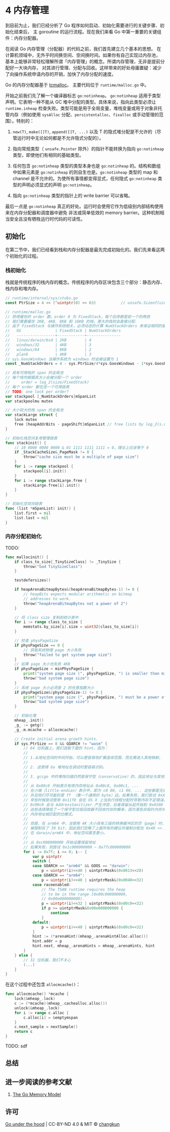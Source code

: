# 4 内存管理

到目前为止，我们已经分析了 Go 程序如何启动、初始化需要进行的关键步骤、初始化结束后，
主 goroutine 的运行流程。现在我们来看 Go 中第一重要的关键组件：内存分配器。

在阅读 Go 内存管理（分配器）的代码之前，我们首先建立几个基本的思想。
在计算机领域中，无外乎时间换空间、空间换时间。如果你有自己实现过内存池，
基本上能够非常轻松理解所谓「内存管理」的概念。所谓内存管理，无非是提前分配好一大块内存，
对其进行管理、分配与回收。这样带来的好处毋庸置疑：减少了向操作系统申请内存的开销，加快了内存分配的速度。

Go 的内存分配器基于 [tcmalloc](http://goog-perftools.sourceforge.net/doc/tcmalloc.html)。
主要代码位于 `runtime/malloc.go` 中。

开始之前我们先了解一个编译器标志 `go:notinheap`。
`go:notinheap` 适用于类型声明。它表明一种不能从 GC 堆中分配的类型。具体来说，指向此类型必须让 `runtime.inheap` 检查失败。类型可能是用于全局变量，堆栈变量或用于对象非托管内存（例如使用 `sysAlloc` 分配、`persistentalloc`、`fixalloc` 或手动管理的范围）。特别的：

1. `new(T)`, `make([]T)`, `append([]T, ...)` 以及 T 的隐式堆分配是不允许的（尽管运行时中无论如何都是不允许隐式分配的）。

2. 指向常规类型（ `unsafe.Pointer` 除外）的指针不能转换为指向 `go:notinheap` 类型，即使他们有相同的基础类型。

3. 任何包含 `go:notinheap` 类型的类型本身也是
   `go:notinheap` 的。结构和数组中如果元素是 `go:notinheap` 的则自生也是。`go:notinheap` 类型的 map 和 channel 是不允许的。为使所有事情都变得显式，任何隐式 `go:notinheap` 类型的声明必须显式的声明 `go:notinheap`。

4. 指向 `go:notinheap` 类型的指针上的 write barrier 可以省略。

最后一点是 `go:notinheap` 真正的好处。运行时会使用它作为低级别内部结构使用来在内存分配器和调度器中避免 非法或简单低效的 memory barrier。这种机制相当安全且没有牺牲运行时代码的可读性。

## 初始化

在第二节中，我们已经看到栈和内存分配器是最先完成初始化的。我们先来看这两个初始化的过程。

### 栈初始化

栈就是传统程序的栈内存的概念。传统程序的内存区块包含三个部分：静态内存、栈内存和堆内存。

```go
// runtime/internal/sys/stubs.go
const PtrSize = 4 << (^uintptr(0) >> 63)           // unsafe.Sizeof(uintptr(0)) 理想情况下为常量

// runtime/malloc.go
// 获得缓存的 order 数。order 0 为 FixedStack，每个后序都是前一个的两倍
// 我们需要缓存 2KB, 4KB, 8KB 和 16KB 的栈，更大的栈则会直接分配.
// 由于 FixedStack 与操作系统相关，必须动态的计算 NumStackOrders 来保证相同的最大缓存大小
//   OS               | FixedStack | NumStackOrders
//   -----------------+------------+---------------
//   linux/darwin/bsd | 2KB        | 4
//   windows/32       | 4KB        | 3
//   windows/64       | 8KB        | 2
//   plan9            | 4KB        | 3
// sys.GoosWindows 当操作系统为 windows 时会被设置为 1
const _NumStackOrders = 4 - sys.PtrSize/4*sys.GoosWindows - 1*sys.GoosPlan9

// 具有可用栈的 span 的全局池
// 每个栈均根据其大小会被分配一个 order
//     order = log_2(size/FixedStack)
// 每个 order 都包含一个可用链表
// TODO: one lock per order?
var stackpool [_NumStackOrders]mSpanList
var stackpoolmu mutex

// 大小较大的栈 span 的全局池
var stackLarge struct {
	lock mutex
	free [heapAddrBits - pageShift]mSpanList // free lists by log_2(s.npages)
}

// 初始化栈空间复用管理链表
func stackinit() {
	// 10 0000 0000 0000 & 01 1111 1111 1111 = 0，理论上应该等于 0
	if _StackCacheSize&_PageMask != 0 {
		throw("cache size must be a multiple of page size")
	}
	for i := range stackpool {
		stackpool[i].init()
	}
	for i := range stackLarge.free {
		stackLarge.free[i].init()
	}
}

// 初始化空双向链表
func (list *mSpanList) init() {
	list.first = nil
	list.last = nil
}
```

### 内存分配初始化

TODO:

```go
func mallocinit() {
	if class_to_size[_TinySizeClass] != _TinySize {
		throw("bad TinySizeClass")
	}

	testdefersizes()

	if heapArenaBitmapBytes&(heapArenaBitmapBytes-1) != 0 {
		// heapBits expects modular arithmetic on bitmap
		// addresses to work.
		throw("heapArenaBitmapBytes not a power of 2")
	}

	// 将 class size 复制到统计表中
	for i := range class_to_size {
		memstats.by_size[i].size = uint32(class_to_size[i])
	}

	// 检查 physPageSize
	if physPageSize == 0 {
		// 获取系统物理 page 大小失败
		throw("failed to get system page size")
	}
	// 如果 page 太小也失败 4KB
	if physPageSize < minPhysPageSize {
		print("system page size (", physPageSize, ") is smaller than minimum page size (", minPhysPageSize, ")\n")
		throw("bad system page size")
	}
	// 系统 page 大小必须是 2 的任意指数大小
	if physPageSize&(physPageSize-1) != 0 {
		print("system page size (", physPageSize, ") must be a power of 2\n")
		throw("bad system page size")
	}

	// 初始化堆
	mheap_.init()
	_g_ := getg()
	_g_.m.mcache = allocmcache()

	// Create initial arena growth hints.
	if sys.PtrSize == 8 && GOARCH != "wasm" {
		// 64 位机器上，我们选取下面的 hint，因为：
		//
		// 1.从地址空间的中间开始，可以更容易地扩展连续范围，而无需进入其他映射。
		//
		// 2. 这使得 Go 堆地址在调试时更容易识别。
		//
		// 3. gccgo 中的堆栈扫描仍然是保守型（conservative）的，因此地址与其他数据的区别开来非常重要。
		//
		// 从 0x00c0 开始表示有效内存地址从 0x00c0, 0x00c1, ...
		// 在小端（little-endian）表示中，即为 c0 00, c1 00, ... 这些都是无效的 UTF-8 序列，
		// 并且他们尽可能的里 ff （像一个通用的 byte）远。如果失败，我们尝试 0xXXc0 地址。
		// 早些时候尝试使用 0x11f8 会在 OS X 上当执行线程分配时导致内存不足错误。
		// 0c00c0 会与 AddressSanitizer 产生冲突，后者保留从起开始到 0x0100 的所有内存。
		// 这些选择降低了一个保守型垃圾回收器不回收内存的概率，因为某些非指针内存块具有与
		// 内存地址相匹配的位模式。
		//
		// 但是，在 arm64 中，当使用 4K 大小具有三级的转换缓冲区的页（page）时，用户地址空间
		// 被限制在了 39 bit，因此我们忽略了上面所有的建议并强制分配在 0x40 << 32 上。
		// 在 darwin/arm64 中，地址空间甚至更小。
		//
		// 从 0xc000000000 开始设置保留地址
		// 如果失败，则尝试 0x1c000000000 ~ 0x7fc000000000
		for i := 0x7f; i >= 0; i-- {
			var p uintptr
			switch {
			case GOARCH == "arm64" && GOOS == "darwin":
				p = uintptr(i)<<40 | uintptrMask&(0x0013<<28)
			case GOARCH == "arm64":
				p = uintptr(i)<<40 | uintptrMask&(0x0040<<32)
			case raceenabled:
				// The TSAN runtime requires the heap
				// to be in the range [0x00c000000000,
				// 0x00e000000000).
				p = uintptr(i)<<32 | uintptrMask&(0x00c0<<32)
				if p >= uintptrMask&0x00e000000000 {
					continue
				}
			default:
				p = uintptr(i)<<40 | uintptrMask&(0x00c0<<32)
			}
			hint := (*arenaHint)(mheap_.arenaHintAlloc.alloc())
			hint.addr = p
			hint.next, mheap_.arenaHints = mheap_.arenaHints, hint
		}
	} else {
		// 32 位机器，我们不关心
		(...)
	}
}
```

在这个过程中还包含 `allocmcache()`：

```go
func allocmcache() *mcache {
	lock(&mheap_.lock)
	c := (*mcache)(mheap_.cachealloc.alloc())
	unlock(&mheap_.lock)
	for i := range c.alloc {
		c.alloc[i] = &emptymspan
	}
	c.next_sample = nextSample()
	return c
}
```

TODO: sdf

## 总结

## 进一步阅读的参考文献

1. [The Go Memory Model](https://golang.org/ref/mem)

## 许可

[Go under the hood](https://github.com/changkun/go-under-the-hood) | CC-BY-ND 4.0 & MIT &copy; [changkun](https://changkun.de)